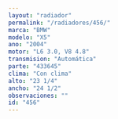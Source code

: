 ```yaml
---
layout: "radiador"
permalink: "/radiadores/456/"
marca: "BMW"
modelo: "X5"
ano: "2004"
motor: "L6 3.0, V8 4.8"
transmision: "Automática"
parte: "433645"
clima: "Con clima"
alto: "23 1/4"
ancho: "24 1/2"
observaciones: ""
id: "456"
---
```


